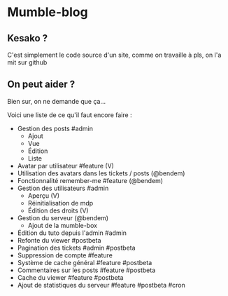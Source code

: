# Mumble-blog

## Kesako ?

C'est simplement le code source d'un site, comme on travaille à pls, on l'a mit sur github

## On peut aider ?

Bien sur, on ne demande que ça...

Voici une liste de ce qu'il faut encore faire :

+ Gestion des posts #admin
  + Ajout
  + Vue
  + Édition
  + Liste
+ Avatar par utilisateur #feature (V)
+ Utilisation des avatars dans les tickets / posts (@bendem)
+ Fonctionnalité remember-me #feature (@bendem)
+ Gestion des utilisateurs #admin
  + Aperçu (V)
  + Réinitialisation de mdp
  + Édition des droits (V)
+ Gestion du serveur (@bendem)
  + Ajout de la mumble-box
+ Édition du tuto depuis l'admin #admin
+ Refonte du viewer #postbeta
+ Pagination des tickets #admin #postbeta
+ Suppression de compte #feature
+ Système de cache général #feature #postbeta
+ Commentaires sur les posts #feature #postbeta
+ Cache du viewer #feature #postbeta
+ Ajout de statistiques du serveur #feature #postbeta #cron
